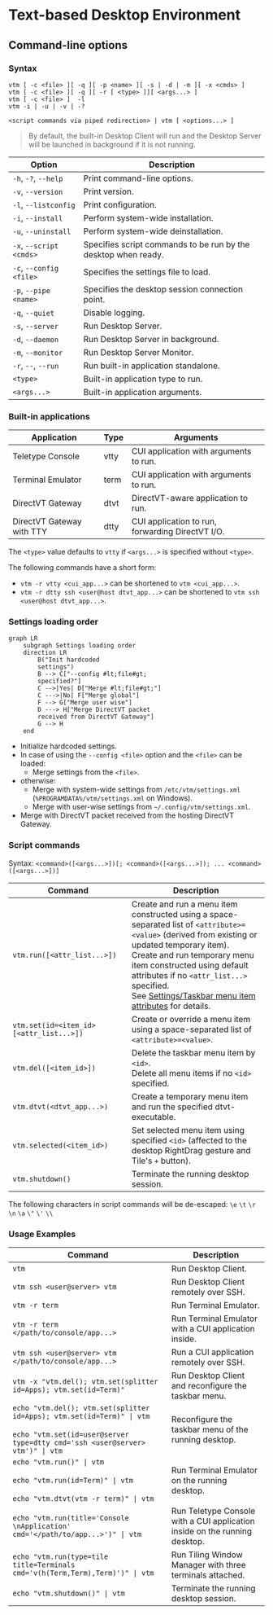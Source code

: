 # Text-based Desktop Environment

## Command-line options

### Syntax

```
vtm [ -c <file> ][ -q ][ -p <name> ][ -s | -d | -m ][ -x <cmds> ]
vtm [ -c <file> ][ -q ][ -r [ <type> ]][ <args...> ]
vtm [ -c <file> ]  -l
vtm -i | -u | -v | -?

<script commands via piped redirection> | vtm [ <options...> ]
```

> By default, the built-in Desktop Client will run and the Desktop Server will be launched in background if it is not running.

Option                  | Description
------------------------|-------------------------------------------------------
`-h`, `-?`, `--help`    | Print command-line options.
`-v`, `--version`       | Print version.
`-l`, `--listconfig`    | Print configuration.
`-i`, `--install`       | Perform system-wide installation.
`-u`, `--uninstall`     | Perform system-wide deinstallation.
`-x`, `--script <cmds>` | Specifies script commands to be run by the desktop when ready.
`-c`, `--config <file>` | Specifies the settings file to load.
`-p`, `--pipe <name>`   | Specifies the desktop session connection point.
`-q`, `--quiet`         | Disable logging.
`-s`, `--server`        | Run Desktop Server.
`-d`, `--daemon`        | Run Desktop Server in background.
`-m`, `--monitor`       | Run Desktop Server Monitor.
`-r`, `--`, `--run`     | Run built-in application standalone.
`<type>`                | Built-in application type to run.
`<args...>`             | Built-in application arguments.

### Built-in applications

Application               | Type | Arguments
--------------------------|------|------------------------------------------
Teletype Console          | vtty | CUI application with arguments to run.
Terminal Emulator         | term | CUI application with arguments to run.
DirectVT Gateway          | dtvt | DirectVT-aware application to run.
DirectVT Gateway with TTY | dtty | CUI application to run, forwarding DirectVT I/O.

The `<type>` value defaults to `vtty` if `<args...>` is specified without `<type>`.

The following commands have a short form:
  - `vtm -r vtty <cui_app...>` can be shortened to `vtm <cui_app...>`.
  - `vtm -r dtty ssh <user@host dtvt_app...>` can be shortened to `vtm ssh <user@host dtvt_app...>`.

### Settings loading order

```mermaid
graph LR
    subgraph Settings loading order
    direction LR
        B("Init hardcoded
        settings")
        B --> C["--config #lt;file#gt;
        specified?"]
        C -->|Yes| D["Merge #lt;file#gt;"]
        C --->|No| F["Merge global"]
        F --> G["Merge user wise"]
        D ---> H["Merge DirectVT packet
        received from DirectVT Gateway"]
        G --> H
    end
```

- Initialize hardcoded settings.
- In case of using the `--config <file>` option and the `<file>` can be loaded:
    - Merge settings from the `<file>`.
- otherwise:
    - Merge with system-wide settings from `/etc/vtm/settings.xml` (`%PROGRAMDATA%/vtm/settings.xml` on Windows).
    - Merge with user-wise settings from `~/.config/vtm/settings.xml`.
- Merge with DirectVT packet received from the hosting DirectVT Gateway.

### Script commands

Syntax: `<command>([<args...>])[; <command>([<args...>]); ... <command>([<args...>])]`

 Command                                 | Description
-----------------------------------------|-------------------------------------------
`vtm.run([<attr_list...>])`              | Create and run a menu item constructed using a space-separated list of `<attribute>=<value>` (derived from existing or updated temporary item).<br>Create and run temporary menu item constructed using default attributes if no `<attr_list...>` specified.<br>See [Settings/Taskbar menu item attributes](settings.md#Taskbar-menu-item-attributes) for details.
`vtm.set(id=<item_id> [<attr_list...>])` | Create or override a menu item using a space-separated list of `<attribute>=<value>`.
`vtm.del([<item_id>])`                   | Delete the taskbar menu item by `<id>`.<br>Delete all menu items if no `<id>` specified.
`vtm.dtvt(<dtvt_app...>)`                | Create a temporary menu item and run the specified dtvt-executable.
`vtm.selected(<item_id>)`                | Set selected menu item using specified `<id>` (affected to the desktop RightDrag gesture and Tile's `+` button).
`vtm.shutdown()`                         | Terminate the running desktop session.

The following characters in script commands will be de-escaped: `\e` `\t` `\r` `\n` `\a` `\"` `\'` `\\`

### Usage Examples

Command                                               | Description
------------------------------------------------------|--------------------------------------------
`vtm`                                                 | Run Desktop Client.
`vtm ssh <user@server> vtm`                           | Run Desktop Client remotely over SSH.
`vtm -r term`                                         | Run Terminal Emulator.
`vtm -r term </path/to/console/app...>`               | Run Terminal Emulator with a CUI application inside.
`vtm ssh <user@server> vtm </path/to/console/app...>` | Run a CUI application remotely over SSH.
`vtm -x "vtm.del(); vtm.set(splitter id=Apps); vtm.set(id=Term)"` | Run Desktop Client and reconfigure the taskbar menu.
`echo "vtm.del(); vtm.set(splitter id=Apps); vtm.set(id=Term)" \| vtm`<br><br>`echo "vtm.set(id=user@server type=dtty cmd='ssh <user@server> vtm')" \| vtm` | Reconfigure the taskbar menu of the running desktop.
`echo "vtm.run()" \| vtm`<br><br>`echo "vtm.run(id=Term)" \| vtm`<br><br>`echo "vtm.dtvt(vtm -r term)" \| vtm` | Run Terminal Emulator on the running desktop.
`echo "vtm.run(title='Console \nApplication' cmd='</path/to/app...>')" \| vtm` | Run Teletype Console with a CUI application inside on the running desktop.
`echo "vtm.run(type=tile title=Terminals cmd='v(h(Term,Term),Term)')" \| vtm` | Run Tiling Window Manager with three terminals attached.
`echo "vtm.shutdown()" \| vtm`                        | Terminate the running desktop session.
